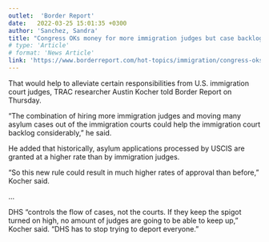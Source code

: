 ```yaml
---
outlet:  'Border Report'
date:   2022-03-25 15:01:35 +0300
author: 'Sanchez, Sandra'
title: "Congress OKs money for more immigration judges but case backlog continues to worse"
# type: 'Article'
# format: 'News Article'
link: 'https://www.borderreport.com/hot-topics/immigration/congress-oks-money-for-more-immigration-judges-but-case-backlog-continues-to-worsen/'
---
```

That would help to alleviate certain responsibilities from U.S. immigration court judges, TRAC researcher Austin Kocher told Border Report on Thursday.

“The combination of hiring more immigration judges and moving many asylum cases out of the immigration courts could help the immigration court backlog considerably,” he said.

He added that historically, asylum applications processed by USCIS are granted at a higher rate than by immigration judges.

“So this new rule could result in much higher rates of approval than before,” Kocher said.

…

DHS “controls the flow of cases, not the courts. If they keep the spigot turned on high, no amount of judges are going to be able to keep up,” Kocher said. “DHS has to stop trying to deport everyone.”